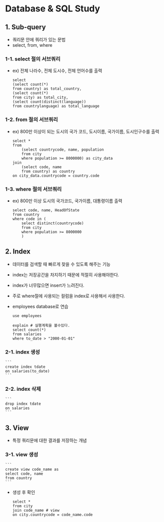 # Database & SQL Study

## 1. Sub-query

- 쿼리문 안에 쿼리가 있는 문법
- select, from, where

### 1-1. select 절의 서브쿼리

- ex) 전체 나라수, 전체 도시수, 전체 언어수를 출력

	```
	select 
	(select count(*)
	from country) as total_country,
	(select count(*)
	from city) as total_city,
	(select count(distinct(language))
	from countrylanguage) as total_language
	```

### 1-2. from 절의 서브쿼리

- ex) 800만 이상이 되는 도시의 국가 코드, 도시이름, 국가이름, 도시인구수를 출력

	```
	select * 
	from
		(select countrycode, name, population
		from city
		where population >= 8000000) as city_data
	join
		(select code, name
		from country) as country
	on city_data.countrycode = country.code
	```

### 1-3. where 절의 서브쿼리

- ex) 800만 이상 도시의 국가코드, 국가이름, 대통령이름 출력

	```
	select code, name, HeadOfState
	from country
	where code in (
		select distinct(countrycode)
		from city
		where population >= 8000000
		)
	```

## 2. Index
- 데이터를 검색할 때 빠르게 찾을 수 있도록 해주는 기능
- index는 저장공간을 차지하기 때문에 적절히 사용해야한다.
- index가 너무많으면 insert가 느려진다.
- 주로 where절에 사용되는 컬럼을 index로 사용해서 사용한다.

- employees database로 연습

	```
	use employees
	```

	```
	explain # 실행계획을 볼수있다.
	select count(*)
	from salaries
	where to_date > "2000-01-01"
	```

### 2-1. index 생성

	```
	create index tdate
	on salaries(to_date)
	```

### 2-2. index 삭제
	
	```
	drop index tdate
	on salaries
	```

## 3. View

- 특정 쿼리문에 대한 결과를 저장하는 개념

### 3-1. view 생성

	```
	create view code_name as
	select code, name
	from country
	```

- 생성 후 확인

	```
	select *
	from city
	join code_name # view
	on city.countrycode = code_name.code
	```
